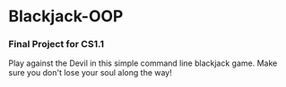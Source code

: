 # Blackjack-OOP
### Final Project for CS1.1

Play against the Devil in this simple command line blackjack game.
Make sure you don't lose your soul along the way!


